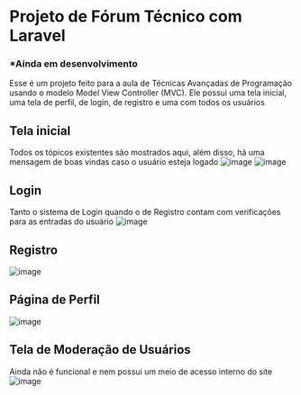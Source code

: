 # Projeto de Fórum Técnico com Laravel
### *Ainda em desenvolvimento
Esse é um projeto feito para a aula de Técnicas Avançadas de Programação usando o modelo Model View Controller (MVC). Ele possui uma tela inicial, uma tela de perfil, de login, de registro e uma com todos os usuários

## Tela inicial
Todos os tópicos existentes são mostrados aqui, além disso, há uma mensagem de boas vindas caso o usuário esteja logado
![image](https://github.com/LucasFARocha/Forum_TAP/assets/109397963/3190680f-9c6d-4779-af20-834468522b26)
![image](https://github.com/LucasFARocha/Forum_TAP/assets/109397963/49dc9c91-933b-48f6-b1d2-3e945ee5b2e8)

## Login
Tanto o sistema de Login quando o de Registro contam com verificações para as entradas do usuário
![image](https://github.com/LucasFARocha/Forum_TAP/assets/109397963/346e2bac-aab2-41c4-9257-b8070940c6b0)

## Registro
![image](https://github.com/LucasFARocha/Forum_TAP/assets/109397963/0fe21f85-04f2-4730-85f6-756943717c53)

## Página de Perfil
![image](https://github.com/LucasFARocha/Forum_TAP/assets/109397963/76f02d8e-7f42-4190-becf-c55125a430c0)

## Tela de Moderação de Usuários
Ainda não é funcional e nem possui um meio de acesso interno do site
![image](https://github.com/LucasFARocha/Forum_TAP/assets/109397963/64cae1a8-ed79-4e58-95f8-f915bd2c9404)
